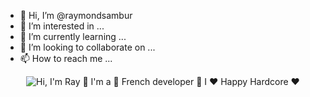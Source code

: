 - 👋 Hi, I’m @raymondsambur
- 👀 I’m interested in ...
- 🌱 I’m currently learning ...
- 💞️ I’m looking to collaborate on ...
- 📫 How to reach me ...

<!---
raymondsambur/raymondsambur is a ✨ special ✨ repository because its `README.md` (this file) appears on your GitHub profile.
You can click the Preview link to take a look at your changes.
--->

<p align="center">
  <img src="https://github.com/matyo91/matyo91/raw/main/assets/github.gif" alt="Hi, I'm Ray 👋 I'm a 🚀 French developer 🚀 I ❤️ Happy Hardcore ❤️">
</p>
